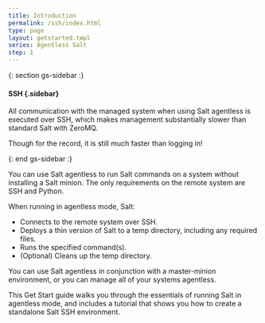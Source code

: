 ```yaml
---
title: Introduction
permalink: /ssh/index.html
type: page
layout: getstarted.tmpl
series: Agentless Salt
step: 1
---
```


{: section gs-sidebar :}

#### SSH {.sidebar}

All communication with the managed system when using Salt agentless is executed over SSH, which makes management substantially slower than standard Salt with ZeroMQ.

Though for the record, it is still much faster than logging in!

{: end gs-sidebar :}

You can use Salt agentless to run Salt commands on a system without installing a Salt minion.
The only requirements on the remote system are SSH and Python.

When running in agentless mode, Salt:

- Connects to the remote system over SSH.
- Deploys a thin version of Salt to a temp directory, including any required files.
- Runs the specified command(s).
- (Optional) Cleans up the temp directory.

You can use Salt agentless in conjunction with a master-minion environment, or you can manage all of your
systems agentless.

This Get Start guide walks you through the essentials of running Salt in agentless mode, and includes a tutorial that shows you how to create a standalone Salt SSH environment.

